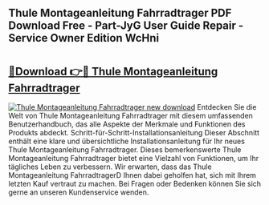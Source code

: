 ## Thule Montageanleitung Fahrradtrager PDF Download Free - Part-JyG User Guide Repair - Service Owner Edition WcHni

# <h2><a href="http://df77f6g.blite.top/?on=Thule+Montageanleitung+Fahrradtrager">🔗Download 👉🔴 Thule Montageanleitung Fahrradtrager</a></h2>

[![Thule Montageanleitung Fahrradtrager new download](https://i.imgur.com/lujVjoI.png)](http://df77f6g.blite.top/?on=Thule+Montageanleitung+Fahrradtrager)
Entdecken Sie die Welt von Thule Montageanleitung Fahrradtrager mit diesem umfassenden Benutzerhandbuch, das alle Aspekte der Merkmale und Funktionen des Produkts abdeckt. Schritt-für-Schritt-Installationsanleitung Dieser Abschnitt enthält eine klare und übersichtliche Installationsanleitung für Ihr neues Thule Montageanleitung Fahrradtrager. Dieses bemerkenswerte Thule Montageanleitung Fahrradtrager bietet eine Vielzahl von Funktionen, um Ihr tägliches Leben zu verbessern. Wir erwarten, dass das Thule Montageanleitung FahrradtragerD Ihnen dabei geholfen hat, sich mit Ihrem letzten Kauf vertraut zu machen. Bei Fragen oder Bedenken können Sie sich gerne an unseren Kundenservice wenden.

